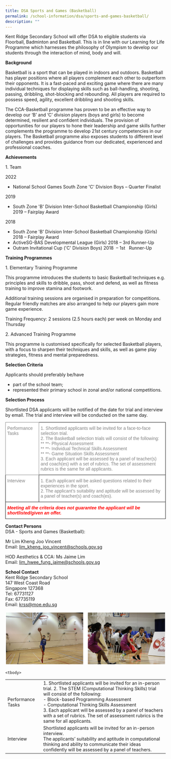 ```yaml
---
title: DSA Sports and Games (Basketball)
permalink: /school-information/dsa/sports-and-games-basketball/
description: ""
---
```

Kent Ridge Secondary School will offer DSA to eligible students via Floorball, Badminton and Basketball. This is in line with our Learning for Life Programme which harnesses the philosophy of Olympism to develop our students through the interaction of mind, body and will.

**Background**

Basketball is a sport that can be played in indoors and outdoors. Basketball has player positions where all players complement each other to outperform their opponents. It is a fast-paced and exciting game where there are many individual techniques for displaying skills such as ball-handling, shooting, passing, dribbling, shot-blocking and rebounding. All players are required to possess speed, agility, excellent dribbling and shooting skills.

The CCA-Basketball programme has proven to be an effective way to develop our ‘B’ and ‘C’ division players (boys and girls) to become determined, resilient and confident individuals. The provision of opportunities for our players to hone their leadership and game skills further complements the programme to develop 21st&nbsp;century competencies in our players. The Basketball programme also exposes students to different level of challenges and provides guidance from our dedicated, experienced and professional coaches.

**Achievements**

1\. Team

2022

*   National School Games South Zone 'C' Division Boys – Quarter Finalist

2019

*   South Zone 'B' Division Inter-School Basketball Championship (Girls) 2019 – Fairplay Award

2018

*   South Zone 'B' Division Inter-School Basketball Championship (Girls) 2018 – Fairplay Award
*   ActiveSG-BAS Developmental League (Girls) 2018 – 3rd&nbsp;Runner-Up
*   Outram Invitational Cup ('C' Division Boys) 2018&nbsp; – 1st&nbsp; &nbsp;Runner-Up

**Training Programmes**

1\. Elementary Training Programme

This programme introduces the students to basic Basketball techniques e.g. principles and skills to&nbsp;dribble, pass, shoot and defend, as well as fitness training to improve stamina and footwork.

Additional training sessions are organised in preparation for competitions. Regular friendly matches are also arranged to help our players gain more game experience.

Training Frequency: 2 sessions (2.5 hours each) per week on Monday and Thursday

2\. Advanced Training Programme

This programme is customised specifically for selected Basketball players, with a focus to sharpen their techniques and skills, as well as game play strategies, fitness and mental preparedness.

**Selection Criteria**

Applicants should preferably be/have

*   part of the school team;
*   represented their primary school in zonal and/or national competitions.

**Selection Process**

Shortlisted DSA applicants will be notified of the date for trial and interview by email. The trial and interview will be conducted on the same day.

<style type="text/css">
.tg  {border-collapse:collapse;border-spacing:0;}
.tg td{border-color:black;border-style:solid;border-width:1px;font-family:Arial, sans-serif;font-size:14px;
  overflow:hidden;padding:10px 5px;word-break:normal;}
.tg th{border-color:black;border-style:solid;border-width:1px;font-family:Arial, sans-serif;font-size:14px;
  font-weight:normal;overflow:hidden;padding:10px 5px;word-break:normal;}
.tg .tg-9fr9{background-color:#FFF;border-color:inherit;color:#808080;text-align:left;vertical-align:top}
.tg .tg-lm9i{background-color:#FFF;color:#808080;text-align:left;vertical-align:top}
.tg .tg-xaiy{background-color:#FFF;color:#F00;font-style:italic;font-weight:bold;text-align:left;vertical-align:top}
</style>
<table class="tg">
<thead>
  <tr>
    <th class="tg-9fr9">Performance Tasks</th>
    <th class="tg-lm9i">1. Shortlisted applicants will be invited for a face-to-face selection trial.<br>2. The Basketball selection trials will consist of the following:<br>**&nbsp;**- Physical Assessment<br>**&nbsp;**- Individual Technical Skills Assessment<br>**&nbsp;**- Game Situation Skills Assessment<br>3. Each applicant will be assessed by a panel of teacher(s) and coach(es) with a set of rubrics. The set of assessment rubrics is the same for all applicants.</th>
  </tr>
</thead>
<tbody>
  <tr>
    <td class="tg-lm9i">Interview</td>
    <td class="tg-lm9i">1. Each applicant will be asked questions related to their experiences in the sport.<br>2. The applicant’s suitability and aptitude will be assessed by a panel of teacher(s) and coach(es).</td>
  </tr>
  <tr>
    <td class="tg-xaiy" colspan="2">Meeting all the criteria does not guarantee the applicant will be shortlisted/given an offer.</td>
  </tr>
</tbody>
</table>

**Contact Persons**  
DSA - Sports and Games (Basketball):

Mr Lim Kheng Joo Vincent  
Email: [lim_kheng_joo_vincent@schools.gov.sg](mailto:lim_kheng_joo_vincent@schools.gov.sg)

HOD Aesthetics &amp; CCA: Ms Jaime Lim  
Email: [lim_hwee_fung_jaime@schools.gov.sg](mailto:lim_hwee_fung_jaime@schools.gov.sg)

**School Contact**  
Kent Ridge Secondary School  
147 West Coast Road  
Singapore 127368  
Tel: 67731127  
Fax: 67735119  
Email: [krss@moe.edu.sg](mailto:krss@moe.edu.sg)

![DSA Basketball](/images/dsa%20basketball.png)


<style>
table, th, td {
 border-collapse: collapse;
}
</style><table>
    <tbody>
  <tr>
    <td>Performance Tasks</td>
    <td>1. Shortlisted applicants will be invited for an in-person trial.
2. The STEM (Computational Thinking Skills) trial will consist of the following: <br>
      - Block-based Programming Assessment<br>
      - Computational Thinking Skills Assessment<br>
3. Each applicant will be assessed by a panel of teachers with a set of rubrics. The set of assessment rubrics is the same for all applicants.</td>
  </tr>

  <tr>
    <td>Interview</td>
    <td>Shortlisted applicants will be invited for an in-person interview. <br>
The applicants’ suitability and aptitude in computational thinking and ability to communicate their ideas confidently will be assessed by a panel of teachers.</td>
  </tr>
</tbody></table>